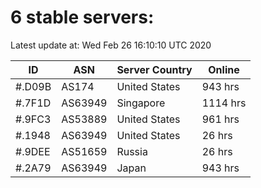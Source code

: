 # 6 stable servers:

Latest update at: Wed Feb 26 16:10:10 UTC 2020

| ID | ASN | Server Country | Online |
| -- | --- | -------------- | ------ |
| #.D09B | AS174 | United States | 943 hrs |
| #.7F1D | AS63949 | Singapore | 1114 hrs |
| #.9FC3 | AS53889 | United States | 961 hrs |
| #.1948 | AS63949 | United States | 26 hrs |
| #.9DEE | AS51659 | Russia | 26 hrs |
| #.2A79 | AS63949 | Japan | 943 hrs |

